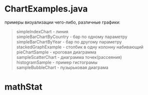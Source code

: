 # ChartExamples.java
примеры визуализации чего-либо, различные графики:  
>simpleIndexChart - линия  
>simpleBarChartByCountry - бар по одному параметру  
>simpleBarChartByYear - бар по другому параметру  
>stackedGraphExample - столбик в одну колонну набивающий  
>pieChartSample - кроговая диаграмма  
>sampleScatterChart - диаграмма точек(рассеяния)  
>histogramSample - пример гистограмы  
>sampleBubbleChart - пузырьковая диаграма  

# mathStat  
